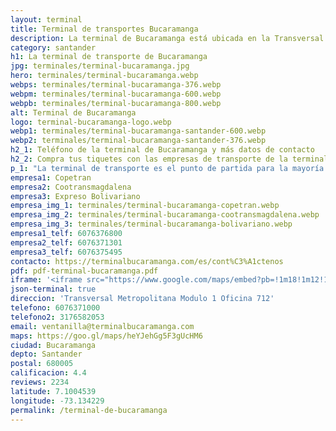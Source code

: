 ```yaml
---
layout: terminal
title: Terminal de transportes Bucaramanga
description: La terminal de Bucaramanga está ubicada en la Transversal Metropolitana, en la vía que conduce a Girón cerca al barrio Provenza. Esta terminal es el punto de partida de todos los principales viajes intermunicipales de Santander.
category: santander
h1: La terminal de transporte de Bucaramanga
jpg: terminales/terminal-bucaramanga.jpg
hero: terminales/terminal-bucaramanga.webp
webps: terminales/terminal-bucaramanga-376.webp
webpm: terminales/terminal-bucaramanga-600.webp
webpb: terminales/terminal-bucaramanga-800.webp
alt: Terminal de Bucaramanga
logo: terminal-bucaramanga-logo.webp
webp1: terminales/terminal-bucaramanga-santander-600.webp
webp2: terminales/terminal-bucaramanga-santander-376.webp
h2_1: Teléfono de la terminal de Bucaramanga y más datos de contacto
h2_2: Compra tus tiquetes con las empresas de transporte de la terminal
p_1: "La terminal de transporte es el punto de partida para la mayoría de los viajes en autobús desde Bucaramanga."
empresa1: Copetran
empresa2: Cootransmagdalena
empresa3: Expreso Bolivariano
empresa_img_1: terminales/terminal-bucaramanga-copetran.webp
empresa_img_2: terminales/terminal-bucaramanga-cootransmagdalena.webp
empresa_img_3: terminales/terminal-bucaramanga-bolivariano.webp
empresa1_telf: 6076376800
empresa2_telf: 6076371301
empresa3_telf: 6076375495
contacto: https://terminalbucaramanga.com/es/cont%C3%A1ctenos
pdf: pdf-terminal-bucaramanga.pdf
iframe: '<iframe src="https://www.google.com/maps/embed?pb=!1m18!1m12!1m3!1d31673.758993357038!2d-73.1429838022356!3d7.100496258388279!2m3!1f0!2f0!3f0!3m2!1i1024!2i768!4f13.1!3m3!1m2!1s0x8e683faddaa482e3%3A0x7525deaf943ac2a2!2sTerminal%20de%20Transporte%20Bucaramanga!5e0!3m2!1ses!2sco!4v1676635260955!5m2!1ses!2sco" width="100%" height="450" style="border:0;" allowfullscreen="" loading="lazy" referrerpolicy="no-referrer-when-downgrade"></iframe>'
json-terminal: true
direccion: 'Transversal Metropolitana Modulo 1 Oficina 712'
telefono: 6076371000
telefono2: 3176582053
email: ventanilla@terminalbucaramanga.com
maps: https://goo.gl/maps/heYJehGg5F3gUcHM6
ciudad: Bucaramanga
depto: Santander
postal: 680005
calificacion: 4.4
reviews: 2234
latitude: 7.1004539
longitude: -73.134229
permalink: /terminal-de-bucaramanga
---
```

